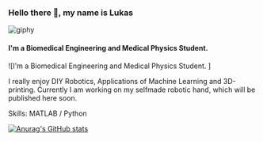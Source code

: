 
### Hello there 👋, my name is Lukas

![giphy](https://github.com/locolukii/locolukii/assets/165012681/8f437120-c239-4ce9-961a-7d193c621252)

#### I'm a Biomedical Engineering and Medical Physics Student. 
![I'm a Biomedical Engineering and Medical Physics Student. ]

I really enjoy DIY Robotics, Applications of Machine Learning and 3D-printing.
Currently I am working on my selfmade robotic hand, which will be published here soon.

Skills: MATLAB / Python

[![Anurag's GitHub stats](https://github-readme-stats.vercel.app/api?username=locolukii)](https://github.com/anuraghazra/github-readme-stats)
